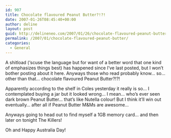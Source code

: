 ```yaml
---
id: 907
title: Chocolate flavoured Peanut Butter?!?!
date: 2007-01-26T08:45:40+00:00
author: deline
layout: post
guid: http://delineneo.com/2007/01/26/chocolate-flavoured-peanut-butter/
permalink: /2007/01/chocolate-flavoured-peanut-butter/
categories:
  - General
---
```

A shitload (&#8216;scuse the language but for want of a better word that one kind of emphasizes things best) has happened since I&#8217;ve last posted, but I won&#8217;t bother posting about it here. Anyways those who read probably know&#8230; so&#8230; other than that&#8230; chocolate flavoured Peanut Butter?!?!

Apparently according to the shelf in Coles yesterday it really is so&#8230; I contemplated buying a jar but it looked wrong&#8230; I mean&#8230; who&#8217;s ever seen dark brown Peanut Butter&#8230; that&#8217;s like Nutella colour! But I think it&#8217;ll win out eventually&#8230; after all if Peanut Butter M&Ms are awesome&#8230;

Anyways going to head out to find myself a 1GB memory card&#8230; and then later on tonight The Killers!

Oh and Happy Australia Day!

